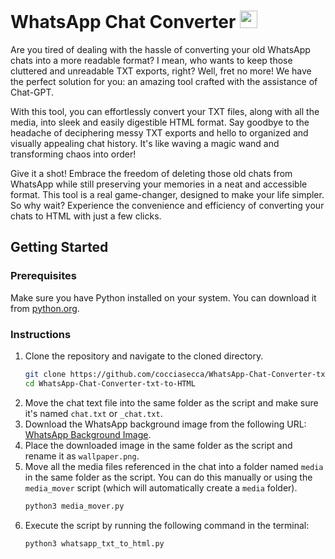 # WhatsApp Chat Converter <img src="https://web.whatsapp.com/favicon-64x64.ico" style="height: 1em;">

Are you tired of dealing with the hassle of converting your old WhatsApp chats into a more readable format? I mean, who wants to keep those cluttered and unreadable TXT exports, right? Well, fret no more! We have the perfect solution for you: an amazing tool crafted with the assistance of Chat-GPT.

With this tool, you can effortlessly convert your TXT files, along with all the media, into sleek and easily digestible HTML format. Say goodbye to the headache of deciphering messy TXT exports and hello to organized and visually appealing chat history. It's like waving a magic wand and transforming chaos into order!

Give it a shot! Embrace the freedom of deleting those old chats from WhatsApp while still preserving your memories in a neat and accessible format. This tool is a real game-changer, designed to make your life simpler. So why wait? Experience the convenience and efficiency of converting your chats to HTML with just a few clicks.

## Getting Started

### Prerequisites
Make sure you have Python installed on your system. You can download it from [python.org](https://www.python.org/downloads/).

### Instructions
1. Clone the repository and navigate to the cloned directory.
    ```bash
    git clone https://github.com/cocciasecca/WhatsApp-Chat-Converter-txt-to-HTML-with-media.git
    cd WhatsApp-Chat-Converter-txt-to-HTML
    ```
2. Move the chat text file into the same folder as the script and make sure it's named `chat.txt` or `_chat.txt`.
3. Download the WhatsApp background image from the following URL: [WhatsApp Background Image](https://i.pinimg.com/originals/97/c0/07/97c00759d90d786d9b6096d274ad3e07.png).
4. Place the downloaded image in the same folder as the script and rename it as `wallpaper.png`.
5. Move all the media files referenced in the chat into a folder named `media` in the same folder as the script. You can do this manually or using the `media_mover` script (which will automatically create a `media` folder).
    ```bash
    python3 media_mover.py
    ```
6. Execute the script by running the following command in the terminal:
    ```bash
    python3 whatsapp_txt_to_html.py
    ```
